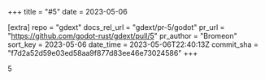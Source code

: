 +++
title = "#5"
date = 2023-05-06

[extra]
repo = "gdext"
docs_rel_url = "gdext/pr-5/godot"
pr_url = "https://github.com/godot-rust/gdext/pull/5"
pr_author = "Bromeon"
sort_key = 2023-05-06
date_time = 2023-05-06T22:40:13Z
commit_sha = "f7d2a52d59e03ed58aa9f877d83ee46e73024586"
+++

5
